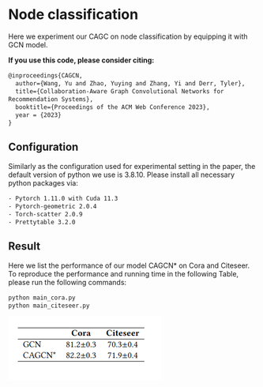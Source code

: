 # Node classification
Here we experiment our CAGC on node classification by equipping it with GCN model.

**If you use this code, please consider citing:**
```linux
@inproceedings{CAGCN,
  author={Wang, Yu and Zhao, Yuying and Zhang, Yi and Derr, Tyler},
  title={Collaboration-Aware Graph Convolutional Networks for Recommendation Systems},
  booktitle={Proceedings of the ACM Web Conference 2023},
  year = {2023}
}
```

## Configuration
Similarly as the configuration used for experimental setting in the paper, the default version of python we use is 3.8.10. Please install all necessary python packages via:
```linux
- Pytorch 1.11.0 with Cuda 11.3
- Pytorch-geometric 2.0.4
- Torch-scatter 2.0.9
- Prettytable 3.2.0
```

## Result
Here we list the performance of our model CAGCN* on Cora and Citeseer. To reproduce the performance and running time in the following Table, please run the following commands:
```linux
python main_cora.py
python main_citeseer.py
```
![](./tab_node_classification.png)
